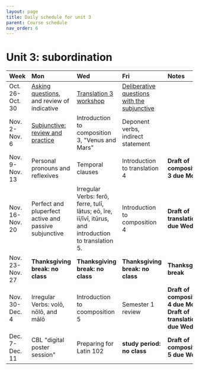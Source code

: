 ```yaml
---
layout: page
title: Daily schedule for unit 3
parent: Course schedule
nav_order: 6
---
```



# Unit 3: subordination

| Week | Mon     |  Wed     |  Fri     | Notes |
| :------------- | :------------- |:------------- | :-------------| :-------------|
|Oct. 26-Oct. 30 | [Asking questions](../../../assignments/questions/), and review of indicative | [Translation 3 workshop](../../../assignments/translation3/)| [Deliberative questions with the subjunctive](../../../assignments/deliberative/) |      |
|Nov. 2-Nov. 6 | [Subjunctive: review and practice](../../../assignments/subjunctive1/) | Introduction to composition 3, "Venus and Mars"| Deponent verbs, indirect statement |      |
|Nov. 9-Nov. 13 | Personal pronouns and reflexives | Temporal clauses| Introduction to translation 4 |   **Draft of composition 3 due Mon.**   |
|Nov. 16-Nov. 20 | Perfect and pluperfect active and passive subjunctive | Irregular Verbs: ferō, ferre, tulī, lātus; eō, īre, iī/īvī, itūrus, and introduction to translation 5.| Introduction to composition 4 |   **Draft of translation 4 due Wed.**   |
|Nov. 23-Nov. 27 | **Thanksgiving break:  no class** | **Thanksgiving break:  no class**| **Thanksgiving break:  no class** |   **Thanksgiving break**   |
|Nov. 30-Dec. 4 | Irregular Verbs: volō, nōlō, and mālō | Introduction to coomposition 5| Semester 1 review |   **Draft of composition 4 due Mon.** **Draft of translation 5 due Wed.**   |
|Dec. 7-Dec. 11 | CBL "digital poster session" | Preparing for Latin 102| **study period: no class** |   **Draft of composition 5 due Wed.**   |

